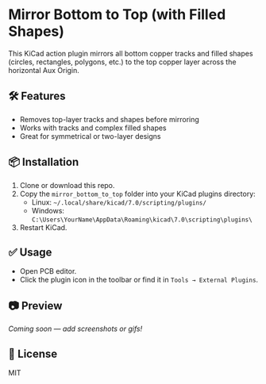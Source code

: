 # Mirror Bottom to Top (with Filled Shapes)

This KiCad action plugin mirrors all bottom copper tracks and filled shapes (circles, rectangles, polygons, etc.) to the top copper layer across the horizontal Aux Origin.

## 🛠 Features
- Removes top-layer tracks and shapes before mirroring
- Works with tracks and complex filled shapes
- Great for symmetrical or two-layer designs

## 📦 Installation
1. Clone or download this repo.
2. Copy the `mirror_bottom_to_top` folder into your KiCad plugins directory:
   - Linux: `~/.local/share/kicad/7.0/scripting/plugins/`
   - Windows: `C:\Users\YourName\AppData\Roaming\kicad\7.0\scripting\plugins\`
3. Restart KiCad.

## ✅ Usage
- Open PCB editor.
- Click the plugin icon in the toolbar or find it in `Tools → External Plugins`.

## 📷 Preview
*Coming soon — add screenshots or gifs!*

## 📝 License
MIT
